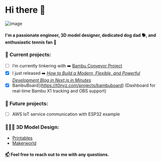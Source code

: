 # Hi there 👋 
![image](https://komarev.com/ghpvc/?username=T0NYZ0&style=flat-square")
#### I'm a passionate engineer, 3D model designer, dedicated dog dad 🐕, and enthusiastic tennis fan 🎾


### 🚀 Current projects:

- [ ] I’m currently tinkering with ➡️ [Bambu Conveyor Project](https://t0nyz.com/projects/bambuconveyor)
- [x] I just released ➡️ *[How to Build a Modern, Flexible, and Powerful Development Blog in Next.js in Minutes](https://t0nyz.com/projects/nextjsblog)*
- [x] BambuBoard](https://t0nyz.com/projects/bambuboard) (Dashboard for real-time Bambu X1 tracking and OBS support)

### 🔮 Future projects:
- [ ] AWS IoT service communication with ESP32 example


### 👨🏻‍🔬 3D Model Design:
- [Printables](https://www.printables.com/@tonyz)
- [Makerworld](https://makerworld.com/en/@t0nyz)


#### [📫](mailto:tonyz@outlook.com) Feel free to reach out to me with any questions. 

